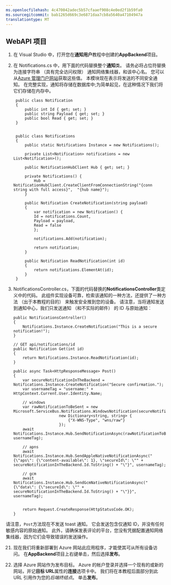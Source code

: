 ```yaml
---
ms.openlocfilehash: 4c470042adec5b57cfaaef908c4e0ed2f1b59fa0
ms.sourcegitcommit: bab1265d669c3e6871daa7cb8a5640a47104947a
translationtype: MT
---
```

## WebAPI 项目

1. 在 Visual Studio 中，打开您在**通知用户**教程中创建的**AppBackend**项目。
2. 在 Notifications.cs 中，用下面的代码替换整个**通知**类。 请务必将占位符替换为连接字符串 （具有完全访问权限） 通知网络集线器，和该中心名。 您可以从[Azure 管理门户网站](http://manage.windowsazure.com)获取这些值。 本模块现在表示将发送的不同安全通知。 在完整实现，通知将存储在数据库中;为简单起见，在这种情况下我们将它们存储在内存中。

        public class Notification
        {
            public int Id { get; set; }
            public string Payload { get; set; }
            public bool Read { get; set; }
        }
    
    
        public class Notifications
        {
            public static Notifications Instance = new Notifications();
            
            private List<Notification> notifications = new List<Notification>();
    
            public NotificationHubClient Hub { get; set; }
    
            private Notifications() {
                Hub = NotificationHubClient.CreateClientFromConnectionString("{conn string with full access}",  "{hub name}");
            }

            public Notification CreateNotification(string payload)
            {
                var notification = new Notification() {
                Id = notifications.Count,
                Payload = payload,
                Read = false
                };

                notifications.Add(notification);

                return notification;
            }

            public Notification ReadNotification(int id)
            {
                return notifications.ElementAt(id);
            }
        }

20. NotificationsController.cs，下面的代码替换的**NotificationsController**类定义中的代码。 此组件实现设备可靠，检索该通知的一种方法，还提供了一种方法 （出于本教程的目的） 来触发安全推到您的设备。 请注意，当将通知发送到通知中心，我们只发送通知 （和不实际的邮件） 的 ID 与原始通知︰

        public NotificationsController()
        {
            Notifications.Instance.CreateNotification("This is a secure notification!");
        }

        // GET api/notifications/id
        public Notification Get(int id)
        {
            return Notifications.Instance.ReadNotification(id);
        }

        public async Task<HttpResponseMessage> Post()
        {
            var secureNotificationInTheBackend = Notifications.Instance.CreateNotification("Secure confirmation.");
            var usernameTag = "username:" + HttpContext.Current.User.Identity.Name;

            // windows
            var rawNotificationToBeSent = new Microsoft.ServiceBus.Notifications.WindowsNotification(secureNotificationInTheBackend.Id.ToString(),
                            new Dictionary<string, string> {
                                {"X-WNS-Type", "wns/raw"}
                            });
            await Notifications.Instance.Hub.SendNotificationAsync(rawNotificationToBeSent, usernameTag);

            // apns
            await Notifications.Instance.Hub.SendAppleNativeNotificationAsync("{\"aps\": {\"content-available\": 1}, \"secureId\": \"" + secureNotificationInTheBackend.Id.ToString() + "\"}", usernameTag);

            // gcm
            await Notifications.Instance.Hub.SendGcmNativeNotificationAsync("{\"data\": {\"secureId\": \"" + secureNotificationInTheBackend.Id.ToString() + "\"}}", usernameTag);


            return Request.CreateResponse(HttpStatusCode.OK);
        }


请注意，`Post`方法现在不发送 toast 通知。 它会发送包含仅通知 ID，并没有任何敏感内容的原始通知。 此外，请确保发表评论的平台，您没有凭据配置通知网络集线器，因为它们会导致错误的发送操作。

21. 现在我们将重新部署到 Azure 网站此应用程序，才能使其可从所有设备访问。 在**AppBackend**项目上右键单击，然后选择**发布**。

24. 选择 Azure 网站作为发布目标。 Azure 的帐户登录并选择一个现有的或新的网站，并记**目标 URL**属性的**连接**选项卡中。 我们将在本教程后面部分到此 URL 引用作为您的*后端终结点*。 单击**发布**。